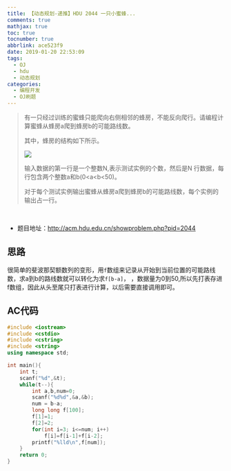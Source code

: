 ```yaml
---
title: 【动态规划-递推】HDU 2044 一只小蜜蜂...
comments: true
mathjax: true
toc: true
tocnumber: true
abbrlink: ace523f9
date: 2019-01-20 22:53:09
tags:
  - OJ
  - hdu
  - 动态规划
categories: 
  - 编程开发
  - OJ刷题
---
```


> 有一只经过训练的蜜蜂只能爬向右侧相邻的蜂房，不能反向爬行。请编程计算蜜蜂从蜂房a爬到蜂房b的可能路线数。
>
> 其中，蜂房的结构如下所示。
>
> ![](https://photo.hushhw.cn/images/C40-1001-1.jpg)
>
> 输入数据的第一行是一个整数N,表示测试实例的个数，然后是N 行数据，每行包含两个整数a和b(0<a<b<50)。
>
> 对于每个测试实例输出蜜蜂从蜂房a爬到蜂房b的可能路线数，每个实例的输出占一行。

<!-- more -->

​         

- 题目地址：http://acm.hdu.edu.cn/showproblem.php?pid=2044



## 思路

很简单的斐波那契额数列的变形，用`f`数组来记录从开始到当前位置的可能路线数，求a到b的路线数就可以转化为求`f[b-a]`，	，数据量为0到50,所以先打表存进f数组，因此从头至尾只打表进行计算，以后需要直接调用即可。



## AC代码

```c++
#include <iostream>
#include <cstdio>
#include <cstring>
#include <string>
using namespace std;

int main(){
	int t;
	scanf("%d",&t);
	while(t--){
		int a,b,num=0;
		scanf("%d%d",&a,&b);
		num = b-a;
		long long f[100];
		f[1]=1;
		f[2]=2;
		for(int i=3; i<=num; i++)
			f[i]=f[i-1]+f[i-2];
		printf("%lld\n",f[num]);
	}
	return 0;
}
```



